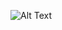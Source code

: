 ![Alt Text](https://media3.giphy.com/media/ZWvlyt1a5loLAQC8UJ/giphy.gif?cid=790b7611aa7cb762d7119a04ec10d6422dc65c6cac5dacd5&rid=giphy.gif&ct=g)
